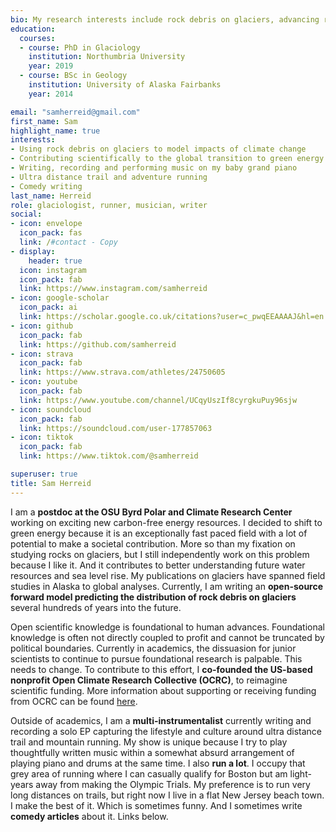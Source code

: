 ```yaml
---
bio: My research interests include rock debris on glaciers, advancing regional to global scale glacier modeling and restructuring the financing of climate science.
education:
  courses:
  - course: PhD in Glaciology
    institution: Northumbria University
    year: 2019
  - course: BSc in Geology
    institution: University of Alaska Fairbanks
    year: 2014

email: "samherreid@gmail.com"
first_name: Sam
highlight_name: true
interests:
- Using rock debris on glaciers to model impacts of climate change
- Contributing scientifically to the global transition to green energy
- Writing, recording and performing music on my baby grand piano
- Ultra distance trail and adventure running
- Comedy writing
last_name: Herreid
role: glaciologist, runner, musician, writer
social:
- icon: envelope
  icon_pack: fas
  link: /#contact - Copy
- display:
    header: true
  icon: instagram
  icon_pack: fab
  link: https://www.instagram.com/samherreid
- icon: google-scholar
  icon_pack: ai
  link: https://scholar.google.co.uk/citations?user=c_pwqEEAAAAJ&hl=en
- icon: github
  icon_pack: fab
  link: https://github.com/samherreid
- icon: strava
  icon_pack: fab
  link: https://www.strava.com/athletes/24750605
- icon: youtube
  icon_pack: fab
  link: https://www.youtube.com/channel/UCqyUszIf8cyrgkuPuy96sjw
- icon: soundcloud
  icon_pack: fab
  link: https://soundcloud.com/user-177857063
- icon: tiktok
  icon_pack: fab
  link: https://www.tiktok.com/@samherreid

superuser: true
title: Sam Herreid
---
```


I am a **postdoc at the OSU Byrd Polar and Climate Research Center** working on exciting new carbon-free energy resources. I decided to shift to green energy because it is an exceptionally fast paced field with a lot of potential to make a societal contribution. More so than my fixation on studying rocks on glaciers, but I still independently work on this problem because I like it. And it contributes to better understanding future water resources and sea level rise. My publications on glaciers have spanned field studies in Alaska to global analyses. Currently, I am writing an **open-source forward model predicting the distribution of rock debris on glaciers** several hundreds of years into the future.

Open scientific knowledge is foundational to human advances. Foundational knowledge is often not directly coupled to profit and cannot be truncated by political boundaries. Currently in academics, the dissuasion for junior scientists to continue to pursue foundational research is palpable. This needs to change. To contribute to this effort, I **co-founded the US-based nonprofit Open Climate Research Collective (OCRC)**, to reimagine scientific funding. More information about supporting or receiving funding from OCRC can be found [here](https://openclimateresearch.org/).

Outside of academics, I am a **multi-instrumentalist** currently writing and recording a solo EP capturing the lifestyle and culture around ultra distance trail and mountain running. My show is unique because I try to play thoughtfully written music within a somewhat absurd arrangement of playing piano and drums at the same time. I also **run a lot**. I occupy that grey area of running where I can casually qualify for Boston but am light-years away from making the Olympic Trials. My preference is to run very long distances on trails, but right now I live in a flat New Jersey beach town. I make the best of it. Which is sometimes funny. And I sometimes write **comedy articles** about it. Links below. 
   

